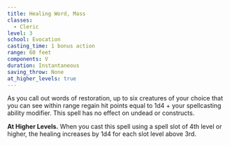```yaml
---
title: Healing Word, Mass
classes:
  - Cleric
level: 3
school: Evocation
casting_time: 1 bonus action
range: 60 feet
components: V
duration: Instantaneous
saving_throw: None
at_higher_levels: true
---
```


As you call out words of restoration, up to six creatures of your choice that you can see within range regain hit points equal to 1d4 + your spellcasting ability modifier. This spell has no effect on undead or constructs.

**At Higher Levels.** When you cast this spell using a spell slot of 4th level or higher, the healing increases by 1d4 for each slot level above 3rd.
